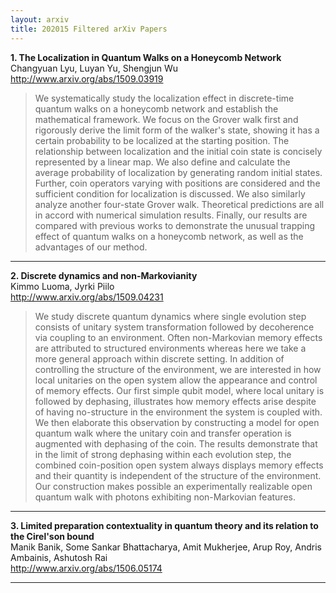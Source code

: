 ```yaml
---
layout: arxiv
title: 202015 Filtered arXiv Papers
---
```


**1.    The Localization in Quantum Walks on a Honeycomb Network**  
Changyuan Lyu, Luyan Yu, Shengjun Wu  
http://www.arxiv.org/abs/1509.03919  
<blockquote>
<p>
We systematically study the localization effect in discrete-time quantum walks on a honeycomb network and establish the mathematical framework. We focus on the Grover walk first and rigorously derive the limit form of the walker's state, showing it has a certain probability to be localized at the starting position. The relationship between localization and the initial coin state is concisely represented by a linear map. We also define and calculate the average probability of localization by generating random initial states. Further, coin operators varying with positions are considered and the sufficient condition for localization is discussed. We also similarly analyze another four-state Grover walk. Theoretical predictions are all in accord with numerical simulation results. Finally, our results are compared with previous works to demonstrate the unusual trapping effect of quantum walks on a honeycomb network, as well as the advantages of our method.
</p>
</blockquote>

------

**2.    Discrete dynamics and non-Markovianity**  
Kimmo Luoma, Jyrki Piilo  
http://www.arxiv.org/abs/1509.04231  
<blockquote>
<p>
We study discrete quantum dynamics where single evolution step consists of unitary system transformation followed by decoherence via coupling to an environment. Often non-Markovian memory effects are attributed to structured environments whereas here we take a more general approach within discrete setting. In addition of controlling the structure of the environment, we are interested in how local unitaries on the open system allow the appearance and control of memory effects. Our first simple qubit model, where local unitary is followed by dephasing, illustrates how memory effects arise despite of having no-structure in the environment the system is coupled with. We then elaborate this observation by constructing a model for open quantum walk where the unitary coin and transfer operation is augmented with dephasing of the coin. The results demonstrate that in the limit of strong dephasing within each evolution step, the combined coin-position open system always displays memory effects and their quantity is independent of the structure of the environment. Our construction makes possible an experimentally realizable open quantum walk with photons exhibiting non-Markovian features.
</p>
</blockquote>

------

**3.    Limited preparation contextuality in quantum theory and its relation to the Cirel'son bound**  
Manik Banik, Some Sankar Bhattacharya, Amit Mukherjee, Arup Roy, Andris Ambainis, Ashutosh Rai  
http://www.arxiv.org/abs/1506.05174  
<blockquote>
<p>

</p>
</blockquote>

------


